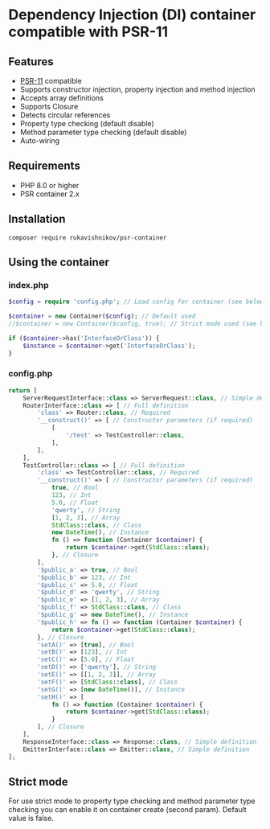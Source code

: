 # Dependency Injection (DI) container compatible with PSR-11

## Features

- [PSR-11](https://www.php-fig.org/psr/psr-11/) compatible
- Supports constructor injection, property injection and method injection
- Accepts array definitions
- Supports Closure
- Detects circular references
- Property type checking (default disable)
- Method parameter type checking (default disable)
- Auto-wiring

## Requirements

- PHP 8.0 or higher
- PSR container 2.x

## Installation

```
composer require rukavishnikov/psr-container
```

## Using the container

### index.php

```php
$config = require 'config.php'; // Load config for container (see below)

$container = new Container($config); // Default used
//$container = new Container($config, true); // Strict mode used (see below)

if ($container->has('InterfaceOrClass')) {
    $instance = $container->get('InterfaceOrClass');
}
```

### config.php

```php
return [
    ServerRequestInterface::class => ServerRequest::class, // Simple definition
    RouterInterface::class => [ // Full definition
        'class' => Router::class, // Required
        '__construct()' => [ // Constructor parameters (if required)
            [
                '/test' => TestController::class,
            ],
        ],
    ],
    TestController::class => [ // Full definition
        'class' => TestController::class, // Required
        '__construct()' => [ // Constructor parameters (if required)
            true, // Bool
            123, // Int
            5.0, // Float
            'qwerty', // String
            [1, 2, 3], // Array
            StdClass::class, // Class
            new DateTime(), // Instance
            fn () => function (Container $container) {
                return $container->get(StdClass::class);
            }, // Closure
        ],
        '$public_a' => true, // Bool
        '$public_b' => 123, // Int
        '$public_c' => 5.0, // Float
        '$public_d' => 'qwerty', // String
        '$public_e' => [1, 2, 3], // Array
        '$public_f' => StdClass::class, // Class
        '$public_g' => new DateTime(), // Instance
        '$public_h' => fn () => function (Container $container) {
            return $container->get(StdClass::class);
        }, // Closure
        'setA()' => [true], // Bool
        'setB()' => [123], // Int
        'setC()' => [5.0], // Float
        'setD()' => ['qwerty'], // String
        'setE()' => [[1, 2, 3]], // Array
        'setF()' => [StdClass::class], // Class
        'setG()' => [new DateTime()], // Instance
        'setH()' => [
            fn () => function (Container $container) {
                return $container->get(StdClass::class);
            }
        ], // Closure
    ],
    ResponseInterface::class => Response::class, // Simple definition
    EmitterInterface::class => Emitter::class, // Simple definition
];
```

## Strict mode

For use strict mode to property type checking and method parameter type checking you can enable it on container create (second param). Default value is false.
